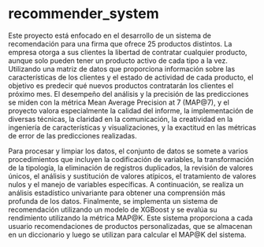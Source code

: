 # recommender_system

Este proyecto está enfocado en el desarrollo de un sistema de recomendación para una firma que ofrece 25 productos distintos. La empresa otorga a sus clientes la libertad de contratar cualquier producto, aunque solo pueden tener un producto activo de cada tipo a la vez. Utilizando una matriz de datos que proporciona información sobre las características de los clientes y el estado de actividad de cada producto, el objetivo es predecir qué nuevos productos contratarán los clientes el próximo mes. El desempeño del análisis y la precisión de las predicciones se miden con la métrica Mean Average Precision at 7 (MAP@7), y el proyecto valora especialmente la calidad del informe, la implementación de diversas técnicas, la claridad en la comunicación, la creatividad en la ingeniería de características y visualizaciones, y la exactitud en las métricas de error de las predicciones realizadas.

Para procesar y limpiar los datos, el conjunto de datos se somete a varios procedimientos que incluyen la codificación de variables, la transformación de la tipología, la eliminación de registros duplicados, la revisión de valores únicos, el análisis y sustitución de valores atípicos, el tratamiento de valores nulos y el manejo de variables específicas. A continuación, se realiza un análisis estadístico univariante para obtener una comprensión más profunda de los datos. Finalmente, se implementa un sistema de recomendación utilizando un modelo de XGBoost y se evalúa su rendimiento utilizando la métrica MAP@K. Este sistema proporciona a cada usuario recomendaciones de productos personalizadas, que se almacenan en un diccionario y luego se utilizan para calcular el MAP@K del sistema.
